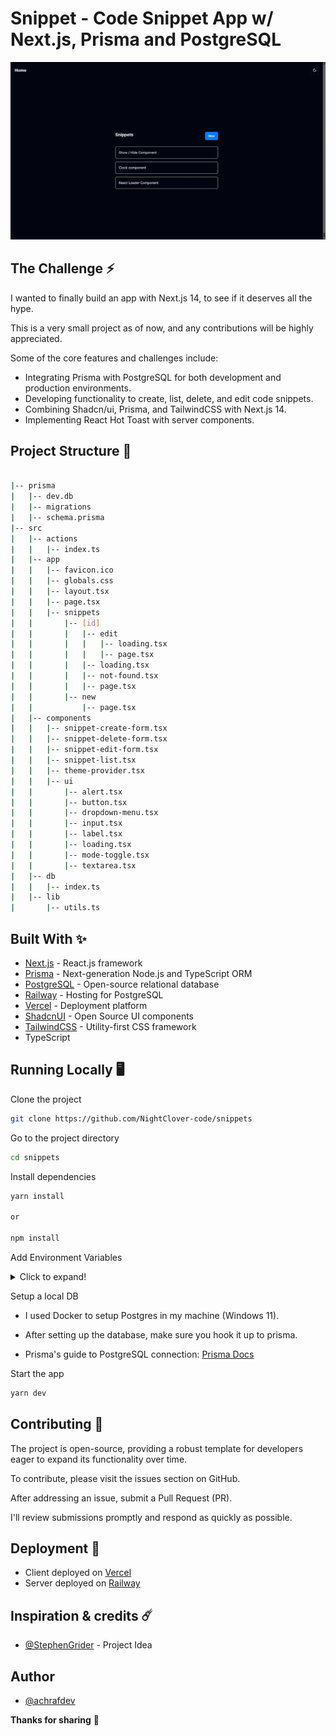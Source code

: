 # Snippet - Code Snippet App w/ Next.js, Prisma and PostgreSQL

![Snippet Manager preview image](./public/preview.gif)

## The Challenge ⚡️

I wanted to finally build an app with Next.js 14, to see if it deserves all the hype.

This is a very small project as of now, and any contributions will be highly appreciated.

Some of the core features and challenges include:

- Integrating Prisma with PostgreSQL for both development and production environments.
- Developing functionality to create, list, delete, and edit code snippets.
- Combining Shadcn/ui, Prisma, and TailwindCSS with Next.js 14.
- Implementing React Hot Toast with server components.

## Project Structure 📁

```bash

|-- prisma
|   |-- dev.db
|   |-- migrations
|   |-- schema.prisma
|-- src
|   |-- actions
|   |   |-- index.ts
|   |-- app
|   |   |-- favicon.ico
|   |   |-- globals.css
|   |   |-- layout.tsx
|   |   |-- page.tsx
|   |   |-- snippets
|   |       |-- [id]
|   |       |   |-- edit
|   |       |   |   |-- loading.tsx
|   |       |   |   |-- page.tsx
|   |       |   |-- loading.tsx
|   |       |   |-- not-found.tsx
|   |       |   |-- page.tsx
|   |       |-- new
|   |           |-- page.tsx
|   |-- components
|   |   |-- snippet-create-form.tsx
|   |   |-- snippet-delete-form.tsx
|   |   |-- snippet-edit-form.tsx
|   |   |-- snippet-list.tsx
|   |   |-- theme-provider.tsx
|   |   |-- ui
|   |       |-- alert.tsx
|   |       |-- button.tsx
|   |       |-- dropdown-menu.tsx
|   |       |-- input.tsx
|   |       |-- label.tsx
|   |       |-- loading.tsx
|   |       |-- mode-toggle.tsx
|   |       |-- textarea.tsx
|   |-- db
|   |   |-- index.ts
|   |-- lib
|       |-- utils.ts
```

## Built With ✨

- [Next.js](https://nextjs.org/) - React.js framework
- [Prisma](https://www.prisma.io/) - Next-generation Node.js and TypeScript ORM
- [PostgreSQL](https://www.postgresql.org/) - Open-source relational database
- [Railway](https://railway.app/) - Hosting for PostgreSQL
- [Vercel](https://vercel.com/) - Deployment platform
- [ShadcnUI](https://ui.shadcn.com/) - Open Source UI components
- [TailwindCSS](https://tailwindcss.com/) - Utility-first CSS framework
- TypeScript

## Running Locally 🖥️

Clone the project

```bash
git clone https://github.com/NightClover-code/snippets
```

Go to the project directory

```bash
cd snippets
```

Install dependencies

```bash
yarn install

or

npm install
```

Add Environment Variables

<details>
  <summary>Click to expand!</summary>
  
  - `DATABASE_URL`
</details>

Setup a local DB

- I used Docker to setup Postgres in my machine (Windows 11).

- After setting up the database, make sure you hook it up to prisma.

- Prisma's guide to PostgreSQL connection: [Prisma Docs](https://www.prisma.io/docs/getting-started/setup-prisma/start-from-scratch/relational-databases/connect-your-database-node-postgresql)

Start the app

```bash
yarn dev
```

## Contributing 👥

The project is open-source, providing a robust template for developers eager to expand its functionality over time.

To contribute, please visit the issues section on GitHub.

After addressing an issue, submit a Pull Request (PR).

I'll review submissions promptly and respond as quickly as possible.

## Deployment 🚀

- Client deployed on [Vercel](https://vercel.com/)
- Server deployed on [Railway](https://railway.app/)

## Inspiration & credits ☄️

- [@StephenGrider](https://github.com/StephenGrider) - Project Idea

## Author

- [@achrafdev](https://twitter.com/achrafdevx)

**Thanks for sharing** 🚀
